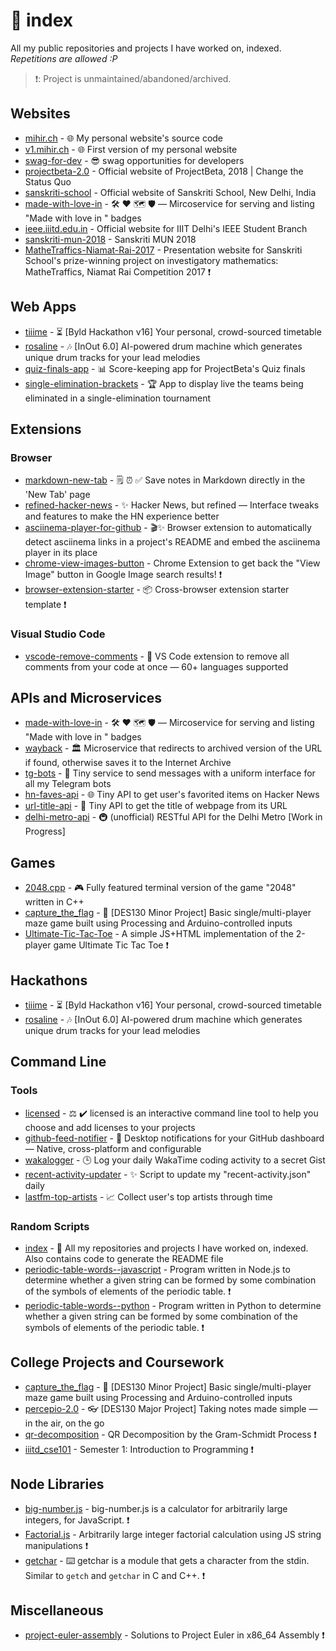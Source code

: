 # 📂 index

All my public repositories and projects I have worked on, indexed.<br>
_Repetitions are allowed :P_

> ❗️: Project is unmaintained/abandoned/archived.

## Websites

* [mihir.ch](https://github.com/plibither8/mihir.ch) - 🌐 My personal website's source code
* [v1.mihir.ch](https://github.com/plibither8/v1.mihir.ch) - 🌐 First version of my personal website
* [swag-for-dev](https://github.com/swapagarwal/swag-for-dev) - 😎 swag opportunities for developers
* [projectbeta-2.0](https://github.com/Project-Beta/projectbeta-2.0) - Official website of ProjectBeta, 2018 | Change the Status Quo
* [sanskriti-school](https://github.com/Project-Beta/sanskriti-school) - Official website of Sanskriti School, New Delhi, India
* [made-with-love-in](https://github.com/plibither8/made-with-love-in) - 🛠 ❤️ 🗺 🛡 — Mircoservice for serving and listing "Made with love in <country-name>" badges
* [ieee.iiitd.edu.in](https://github.com/IEEE-IIIT-Delhi/ieee.iiitd.edu.in) - Official website for IIIT Delhi's IEEE Student Branch
* [sanskriti-mun-2018](https://github.com/plibither8/sanskriti-mun-2018) - Sanskriti MUN 2018
* [MatheTraffics-Niamat-Rai-2017](https://github.com/plibither8/MatheTraffics-Niamat-Rai-2017) - Presentation website for Sanskriti School's prize-winning project on investigatory mathematics: MatheTraffics, Niamat Rai Competition 2017 ❗️

## Web Apps

* [tiiime](https://github.com/plibither8/tiiime) - ⏳ [Byld Hackathon v16] Your personal, crowd-sourced timetable
* [rosaline](https://github.com/raghav-kukreti/rosaline) - 🎶 [InOut 6.0] AI-powered drum machine which generates unique drum tracks for your lead melodies
* [quiz-finals-app](https://github.com/Project-Beta/quiz-finals-app) - 📊 Score-keeping app for ProjectBeta's Quiz finals
* [single-elimination-brackets](https://github.com/Project-Beta/single-elimination-brackets) - 🏆 App to display live the teams being eliminated in a single-elimination tournament

## Extensions

### Browser

* [markdown-new-tab](https://github.com/plibither8/markdown-new-tab) - 🗒️ ⏰ ✅ Save notes in Markdown directly in the 'New Tab' page
* [refined-hacker-news](https://github.com/plibither8/refined-hacker-news) - ✨ Hacker News, but refined — Interface tweaks and features to make the HN experience better
* [asciinema-player-for-github](https://github.com/plibither8/asciinema-player-for-github) - 🎬✨ Browser extension to automatically detect asciinema links in a project's README and embed the asciinema player in its place
* [chrome-view-images-button](https://github.com/plibither8/chrome-view-images-button) - Chrome Extension to get back the "View Image" button in Google Image search results! ❗️
* [browser-extension-starter](https://github.com/plibither8/browser-extension-starter) - 📦 Cross-browser extension starter template ❗️

### Visual Studio Code

* [vscode-remove-comments](https://github.com/plibither8/vscode-remove-comments) - 🚫 VS Code extension to remove all comments from your code at once — 60+ languages supported

## APIs and Microservices

* [made-with-love-in](https://github.com/plibither8/made-with-love-in) - 🛠️ ❤️ 🗺️ 🛡️ — Mircoservice for serving and listing "Made with love in <country-name>" badges
* [wayback](https://github.com/plibither8/wayback) - 🏛 Microservice that redirects to archived version of the URL if found, otherwise saves it to the Internet Archive
* [tg-bots](https://github.com/plibither8/tg-bots) - 🤖 Tiny service to send messages with a uniform interface for all my Telegram bots
* [hn-faves-api](https://github.com/plibither8/hn-faves-api) - 🌐 Tiny API to get user's favorited items on Hacker News
* [url-title-api](https://github.com/plibither8/url-title-api) - 🔗 Tiny API to get the title of webpage from its URL
* [delhi-metro-api](https://github.com/plibither8/delhi-metro-api) - 🚇 (unofficial) RESTful API for the Delhi Metro [Work in Progress]

## Games

* [2048.cpp](https://github.com/plibither8/2048.cpp) - 🎮 Fully featured terminal version of the game "2048" written in C++
* [capture_the_flag](https://github.com/plibither8/capture_the_flag) - 🚩 [DES130 Minor Project] Basic single/multi-player maze game built using Processing and Arduino-controlled inputs
* [Ultimate-Tic-Tac-Toe](https://github.com/plibither8/Ultimate-Tic-Tac-Toe) - A simple JS+HTML implementation of the 2-player game Ultimate Tic Tac Toe ❗️

## Hackathons

* [tiiime](https://github.com/plibither8/tiiime) - ⏳ [Byld Hackathon v16] Your personal, crowd-sourced timetable
* [rosaline](https://github.com/raghav-kukreti/rosaline) - 🎶 [InOut 6.0] AI-powered drum machine which generates unique drum tracks for your lead melodies

## Command Line

### Tools

* [licensed](https://github.com/plibither8/licensed) - ⚖️ ✔️ licensed is an interactive command line tool to help you choose and add licenses to your projects
* [github-feed-notifier](https://github.com/plibither8/github-feed-notifier) - 🔔 Desktop notifications for your GitHub dashboard — Native, cross-platform and configurable
* [wakalogger](https://github.com/plibither8/wakalogger) - 🕒 Log your daily WakaTime coding activity to a secret Gist
* [recent-activity-updater](https://github.com/plibither8/recent-activity-updater) - ✨ Script to update my "recent-activity.json" daily
* [lastfm-top-artists](https://github.com/plibither8/lastfm-top-artists) - 📈 Collect user's top artists through time

### Random Scripts

* [index](https://github.com/plibither8/index) - 📂 All my repositories and projects I have worked on, indexed. Also contains code to generate the README file
* [periodic-table-words--javascript](https://github.com/plibither8/periodic-table-words--javascript) - Program written in Node.js to determine whether a given string can be formed by some combination of the symbols of elements of the periodic table. ❗️
* [periodic-table-words--python](https://github.com/plibither8/periodic-table-words--python) - Program written in Python to determine whether a given string can be formed by some combination of the symbols of elements of the periodic table. ❗️

## College Projects and Coursework

* [capture_the_flag](https://github.com/plibither8/capture_the_flag) - 🚩 [DES130 Minor Project] Basic single/multi-player maze game built using Processing and Arduino-controlled inputs
* [percepio-2.0](https://github.com/plibither8/percepio-2.0) - 👓 [DES130 Major Project] Taking notes made simple — in the air, on the go
* [qr-decomposition](https://github.com/plibither8/qr-decomposition) - QR Decomposition by the Gram-Schmidt Process ❗️
* [iiitd_cse101](https://github.com/plibither8/iiitd_cse101) - Semester 1: Introduction to Programming ❗️

## Node Libraries

* [big-number.js](https://github.com/plibither8/big-number.js) - big-number.js is a calculator for arbitrarily large integers, for JavaScript. ❗️
* [Factorial.js](https://github.com/plibither8/Factorial.js) - Arbitrarily large integer factorial calculation using JS string manipulations ❗️
* [getchar](https://github.com/plibither8/getchar) - ⌨️ getchar is a module that gets a character from the stdin. Similar to `getch` and `getchar` in C and C++. ❗️

## Miscellaneous

* [project-euler-assembly](https://github.com/plibither8/project-euler-assembly) - Solutions to Project Euler in x86_64 Assembly ❗️

